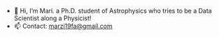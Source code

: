 - 👋 Hi, I’m Mari. a Ph.D. student of Astrophysics who tries to be a Data Scientist along a Physicist!
- 📫 Contact: marzi19fa@gmail.com

<!---
mari-faraji/mari-faraji is a ✨ special ✨ repository because its `README.md` (this file) appears on your GitHub profile.
You can click the Preview link to take a look at your changes.
--->
